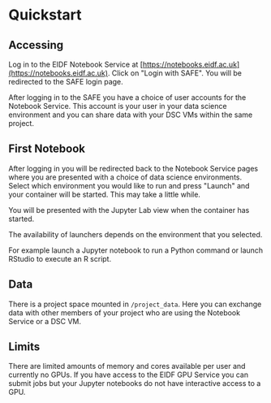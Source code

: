 # Quickstart

## Accessing

Log in to the EIDF Notebook Service at [https://notebooks.eidf.ac.uk](https://notebooks.eidf.ac.uk).
Click on "Login with SAFE". You will be redirected to the SAFE login page.

After logging in to the SAFE you have a choice of user accounts for the Notebook Service. This account is your user in your data science environment and you can share data with your DSC VMs within the same project.

## First Notebook

After logging in you will be redirected back to the Notebook Service pages where you are presented with a choice of data science environments. Select which environment you would like to run and press "Launch" and your container will be started. This may take a little while.

You will be presented with the Jupyter Lab view when the container has started.

The availability of launchers depends on the environment that you selected.

For example launch a Jupyter notebook to run a Python command or launch RStudio to execute an R script.

## Data

There is a project space mounted in `/project_data`. Here you can exchange data with other members of your project who are using the Notebook Service or a DSC VM.

## Limits

There are limited amounts of memory and cores available per user and currently no GPUs. If you have access to the EIDF GPU Service you can submit jobs but your Jupyter notebooks do not have interactive access to a GPU.
